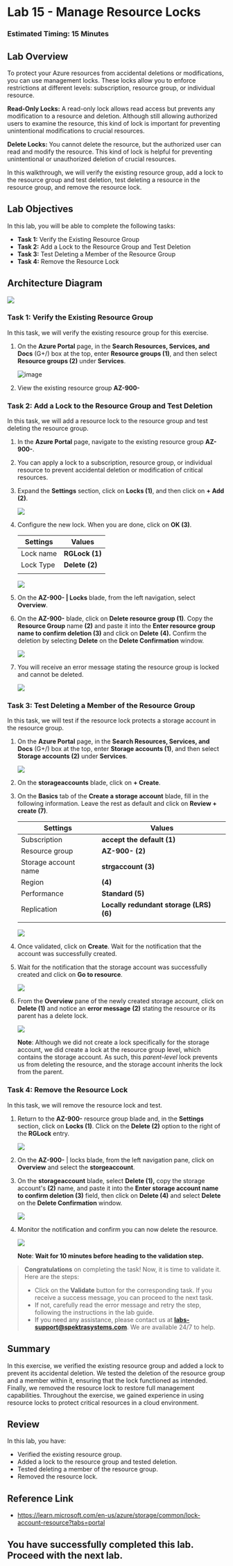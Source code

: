 # Lab 15 - Manage Resource Locks

### Estimated Timing: 15 Minutes

## Lab Overview

To protect your Azure resources from accidental deletions or modifications, you can use management locks. These locks allow you to enforce restrictions at different levels: subscription, resource group, or individual resource.

**Read-Only Locks:** A read-only lock allows read access but prevents any modification to a resource and deletion. Although still allowing authorized users to examine the resource, this kind of lock is important for preventing unintentional modifications to crucial resources.

**Delete Locks:** You cannot delete the resource, but the authorized user can read and modify the resource. This kind of lock is helpful for preventing unintentional or unauthorized deletion of crucial resources.

In this walkthrough,  we will verify the existing resource group, add a lock to the resource group and test deletion, test deleting a resource in the resource group, and remove the resource lock.

## Lab Objectives

In this lab, you will be able to complete the following tasks:

+ **Task 1:** Verify the Existing Resource Group
+ **Task 2:** Add a Lock to the Resource Group and Test Deletion
+ **Task 3:** Test Deleting a Member of the Resource Group
+ **Task 4:** Remove the Resource Lock

## Architecture Diagram

![](../images/az900lab15.png)

### Task 1: Verify the Existing Resource Group

In this task, we will verify the existing resource group for this exercise. 

1. On the **Azure Portal** page, in the **Search Resources, Services, and Docs** (G+/) box at the top, enter **Resource groups (1)**, and then select **Resource groups (2)** under **Services**.

   ![image](../images/lab14-image1.png)

1. View the existing resource group **AZ-900-<inject key="DeploymentID" enableCopy="false"/>**

### Task 2:  Add a Lock to the Resource Group and Test Deletion

In this task, we will add a resource lock to the resource group and test deleting the resource group. 

1. In the **Azure Portal** page, navigate to the existing resource group **AZ-900-<inject key="DeploymentID" enableCopy="false"/>**.

1. You can apply a lock to a subscription, resource group, or individual resource to prevent accidental deletion or modification of critical resources. 

1. Expand the **Settings** section, click on **Locks (1)**, and then click on **+ Add (2)**. 

    ![](../images/lab15-image2.png)

1. Configure the new lock. When you are done, click on **OK (3)**. 

    | Settings | Values | 
    | --- | --- |
    | Lock name | **RGLock (1)** |
    | Lock Type | **Delete (2)** |
    |||

    ![](../images/lab15-image3.png)

1. On the **AZ-900-<inject key="DeploymentID" enableCopy="false"/> | Locks** blade, from the left navigation, select **Overview**.

1. On the **AZ-900-<inject key="DeploymentID" enableCopy="false"/>** blade, click on **Delete resource group (1)**. Copy the **Resource Group** name **(2)** and paste it into the **Enter resource group name to confirm deletion (3)** and click on **Delete** **(4).** Confirm the deletion by selecting **Delete** on the **Delete Confirmation** window.

   ![](../images/lab15-image4.png)

1. You will receive an error message stating the resource group is locked and cannot be deleted.

    ![](../images/lab15-image5.png)

### Task 3: Test Deleting a Member of the Resource Group

In this task, we will test if the resource lock protects a storage account in the resource group. 

1. On the **Azure Portal** page, in the **Search Resources, Services, and Docs** (G+/) box at the top, enter **Storage accounts (1)**, and then select **Storage accounts (2)** under **Services**.

    ![](../images/lab15-image6.png)
  
1. On the **storageaccounts** blade, click on **+ Create**. 

1. On the **Basics** tab of the **Create a storage account** blade, fill in the following information. Leave the rest as default and click on **Review + create (7)**.

    | Settings | Values |
    | --- | --- |
    | Subscription | **accept the default (1)** |
    | Resource group | **AZ-900-<inject key="DeploymentID" enableCopy="false"/> (2)** |
    | Storage account name | **strgaccount<inject key="DeploymentID" enableCopy="false" /> (3)** |
    | Region | **<inject key="Region" enableCopy="false"/> (4)**   |
    | Performance | **Standard (5)** |
    | Replication | **Locally redundant storage (LRS) (6)** |
    |||

     ![](../images/lab15-image(7).png)

1. Once validated, click on **Create**. Wait for the notification that the account was successfully created. 

1.  Wait for the notification that the storage account was successfully created and click on **Go to resource**.

     ![](../images/lab15-image8.png)

1. From the **Overview** pane of the newly created storage account, click on **Delete (1)** and notice an **error message** **(2)** stating the resource or its parent has a delete lock. 

    ![](../images/lab15-image9.png)

    **Note**: Although we did not create a lock specifically for the storage account, we did create a lock at the resource group level, which contains the storage account. As such, this *parent-level* lock prevents us from deleting the resource, and the storage account inherits the lock from the parent.

### Task 4: Remove the Resource Lock

In this task, we will remove the resource lock and test. 

1. Return to the **AZ-900-<inject key="DeploymentID" enableCopy="false"/>** resource group blade and, in the **Settings** section, click on **Locks (1)**. Click on the **Delete (2)** option to the right of the **RGLock** entry.

    ![](../images/lab15-image10.png)

1. On the **AZ-900-<inject key="DeploymentID" enableCopy="false"/>** | locks blade, from the left navigation pane, click on **Overview** and select the **storgeaccount<inject key="DeploymentID" enableCopy="false" />**.
  
1. On the **storageaccount** blade, select **Delete (1),** copy the storage account's **(2)** name, and paste it into the **Enter storage account name to confirm deletion (3)** field, then click on **Delete (4)** and select **Delete** on the **Delete Confirmation** window.

    ![](../images/lab15-image11.png)
  
1. Monitor the notification and confirm you can now delete the resource.

     ![](../images/lab15-image12.png)

   **Note**: **Wait for 10 minutes before heading to the validation step.**

> **Congratulations** on completing the task! Now, it is time to validate it. Here are the steps:
> - Click on the **Validate** button for the corresponding task. If you receive a success message, you can proceed to the next task. 
> - If not, carefully read the error message and retry the step, following the instructions in the lab guide.
> - If you need any assistance, please contact us at **labs-support@spektrasystems.com**. We are available 24/7 to help.

<validation step="ad4f80cc-e446-4cec-abb6-071609ac684c" />

## Summary
In this exercise, we verified the existing resource group and added a lock to prevent its accidental deletion. We tested the deletion of the resource group and a member within it, ensuring that the lock functioned as intended. Finally, we removed the resource lock to restore full management capabilities. Throughout the exercise, we gained experience in using resource locks to protect critical resources in a cloud environment.

## Review
In this lab, you have:
- Verified the existing resource group.
- Added a lock to the resource group and tested deletion.
- Tested deleting a member of the resource group.
- Removed the resource lock.

## Reference Link

- https://learn.microsoft.com/en-us/azure/storage/common/lock-account-resource?tabs=portal
  
## You have successfully completed this lab. Proceed with the next lab.
